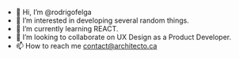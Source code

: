 - 👋 Hi, I’m @rodrigofelga
- 👀 I’m interested in developing several random things.
- 🌱 I’m currently learning REACT.
- 💞️ I’m looking to collaborate on UX Design as a Product Developer.
- 📫 How to reach me contact@architecto.ca

<!---
rodrigofelga/rodrigofelga is a ✨ special ✨ repository because its `README.md` (this file) appears on your GitHub profile.
You can click the Preview link to take a look at your changes.
--->
